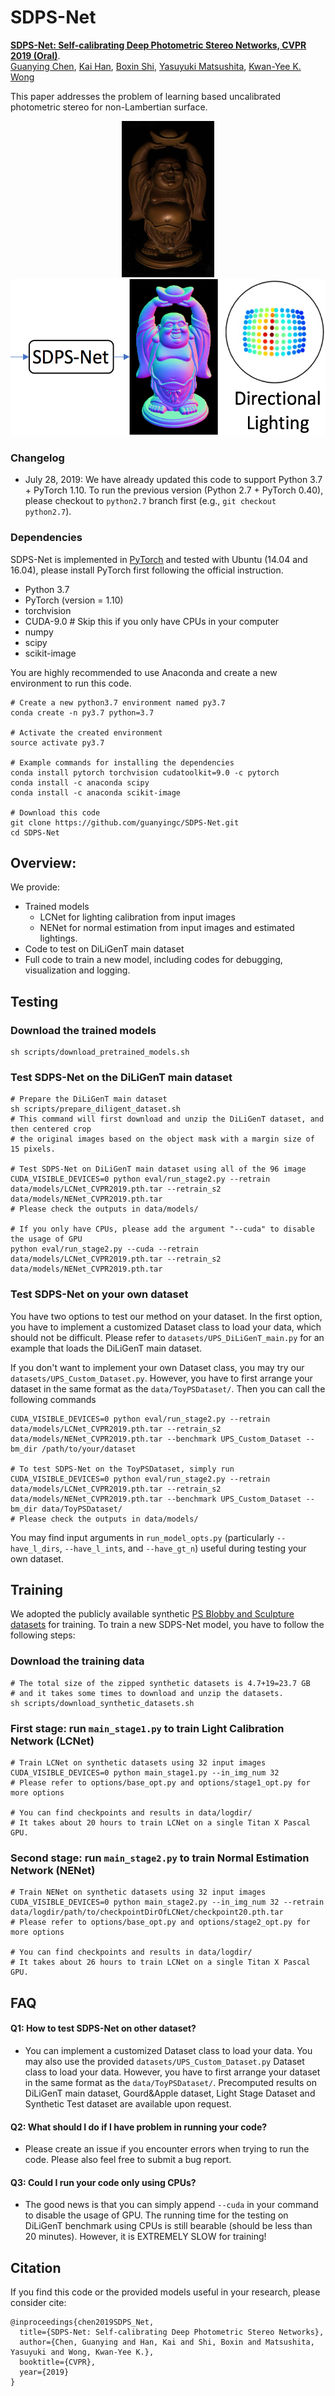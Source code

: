 # SDPS-Net
**[SDPS-Net: Self-calibrating Deep Photometric Stereo Networks, CVPR 2019 (Oral)](http://guanyingc.github.io/SDPS-Net/)**.
<br>
[Guanying Chen](http://www.gychen.org), [Kai Han](http://www.hankai.org/), [Boxin Shi](http://alumni.media.mit.edu/~shiboxin/), [Yasuyuki Matsushita](http://www-infobiz.ist.osaka-u.ac.jp/en/member/matsushita/), [Kwan-Yee K. Wong](http://i.cs.hku.hk/~kykwong/)
<br>

This paper addresses the problem of learning based uncalibrated photometric stereo for non-Lambertian surface.
<br>
<p align="center">
    <img src='data/images/buddha.gif' height="250" >
    <img src='data/images/GT.png' height="250" >
</p>

### Changelog
- July 28, 2019: We have already updated this code to support Python 3.7 + PyTorch 1.10. To run the previous version (Python 2.7 + PyTorch 0.40), please checkout to `python2.7` branch first (e.g., `git checkout python2.7`).

### Dependencies
SDPS-Net is implemented in [PyTorch](https://pytorch.org/) and tested with Ubuntu (14.04 and 16.04), please install PyTorch first following the official instruction. 

- Python 3.7 
- PyTorch (version = 1.10)
- torchvision
- CUDA-9.0 # Skip this if you only have CPUs in your computer
- numpy
- scipy
- scikit-image 

You are highly recommended to use Anaconda and create a new environment to run this code.
```shell
# Create a new python3.7 environment named py3.7
conda create -n py3.7 python=3.7

# Activate the created environment
source activate py3.7

# Example commands for installing the dependencies 
conda install pytorch torchvision cudatoolkit=9.0 -c pytorch
conda install -c anaconda scipy 
conda install -c anaconda scikit-image 

# Download this code
git clone https://github.com/guanyingc/SDPS-Net.git
cd SDPS-Net
```
## Overview:
We provide:
- Trained models
    - LCNet for lighting calibration from input images
    - NENet for normal estimation from input images and estimated lightings.
- Code to test on DiLiGenT main dataset
- Full code to train a new model, including codes for debugging, visualization and logging.

## Testing
### Download the trained models
```
sh scripts/download_pretrained_models.sh
```

### Test SDPS-Net on the DiLiGenT main dataset
```shell
# Prepare the DiLiGenT main dataset
sh scripts/prepare_diligent_dataset.sh
# This command will first download and unzip the DiLiGenT dataset, and then centered crop 
# the original images based on the object mask with a margin size of 15 pixels.

# Test SDPS-Net on DiLiGenT main dataset using all of the 96 image
CUDA_VISIBLE_DEVICES=0 python eval/run_stage2.py --retrain data/models/LCNet_CVPR2019.pth.tar --retrain_s2 data/models/NENet_CVPR2019.pth.tar
# Please check the outputs in data/models/

# If you only have CPUs, please add the argument "--cuda" to disable the usage of GPU
python eval/run_stage2.py --cuda --retrain data/models/LCNet_CVPR2019.pth.tar --retrain_s2 data/models/NENet_CVPR2019.pth.tar
```

### Test SDPS-Net on your own dataset
You have two options to test our method on your dataset. In the first option, you have to implement a customized Dataset class to load your data, which should not be difficult. Please refer to `datasets/UPS_DiLiGenT_main.py` for an example that loads the DiLiGenT main dataset.

If you don't want to implement your own Dataset class, you may try our `datasets/UPS_Custom_Dataset.py`. However, you have to first arrange your dataset in the same format as the `data/ToyPSDataset/`. Then you can call the following commands
```shell
CUDA_VISIBLE_DEVICES=0 python eval/run_stage2.py --retrain data/models/LCNet_CVPR2019.pth.tar --retrain_s2 data/models/NENet_CVPR2019.pth.tar --benchmark UPS_Custom_Dataset --bm_dir /path/to/your/dataset

# To test SDPS-Net on the ToyPSDataset, simply run
CUDA_VISIBLE_DEVICES=0 python eval/run_stage2.py --retrain data/models/LCNet_CVPR2019.pth.tar --retrain_s2 data/models/NENet_CVPR2019.pth.tar --benchmark UPS_Custom_Dataset --bm_dir data/ToyPSDataset/
# Please check the outputs in data/models/
```
You may find input arguments in `run_model_opts.py` (particularly `--have_l_dirs`, `--have_l_ints`, and `--have_gt_n`) useful during testing your own dataset.

## Training
We adopted the publicly available synthetic [PS Blobby and Sculpture datasets](https://github.com/guanyingc/PS-FCN) for training.
To train a new SDPS-Net model, you have to follow the following steps:

### Download the training data
```shell
# The total size of the zipped synthetic datasets is 4.7+19=23.7 GB 
# and it takes some times to download and unzip the datasets.
sh scripts/download_synthetic_datasets.sh
```

### First stage: run `main_stage1.py` to train Light Calibration Network (LCNet)
```shell
# Train LCNet on synthetic datasets using 32 input images
CUDA_VISIBLE_DEVICES=0 python main_stage1.py --in_img_num 32
# Please refer to options/base_opt.py and options/stage1_opt.py for more options

# You can find checkpoints and results in data/logdir/
# It takes about 20 hours to train LCNet on a single Titan X Pascal GPU.
```
### Second stage: run `main_stage2.py` to train Normal Estimation Network (NENet)
```shell
# Train NENet on synthetic datasets using 32 input images
CUDA_VISIBLE_DEVICES=0 python main_stage2.py --in_img_num 32 --retrain data/logdir/path/to/checkpointDirOfLCNet/checkpoint20.pth.tar
# Please refer to options/base_opt.py and options/stage2_opt.py for more options

# You can find checkpoints and results in data/logdir/
# It takes about 26 hours to train LCNet on a single Titan X Pascal GPU.
```

## FAQ

#### Q1: How to test SDPS-Net on other dataset?
- You can implement a customized Dataset class to load your data. You may also use the provided `datasets/UPS_Custom_Dataset.py` Dataset class to load your data. However, you have to first arrange your dataset in the same format as the `data/ToyPSDataset/`. Precomputed results on DiLiGenT main dataset, Gourd\&Apple dataset, Light Stage Dataset and Synthetic Test dataset are available upon request.

#### Q2: What should I do if I have problem in running your code?
- Please create an issue if you encounter errors when trying to run the code. Please also feel free to submit a bug report.

#### Q3: Could I run your code only using CPUs?
- The good news is that you can simply append `--cuda` in your command to disable the usage of GPU. The running time for the testing on DiLiGenT benchmark using CPUs is still bearable (should be less than 20 minutes). However, it is EXTREMELY SLOW for training! 

## Citation
If you find this code or the provided models useful in your research, please consider cite: 
```
@inproceedings{chen2019SDPS_Net,
  title={SDPS-Net: Self-calibrating Deep Photometric Stereo Networks},
  author={Chen, Guanying and Han, Kai and Shi, Boxin and Matsushita, Yasuyuki and Wong, Kwan-Yee K.},
  booktitle={CVPR},
  year={2019}
}
```

